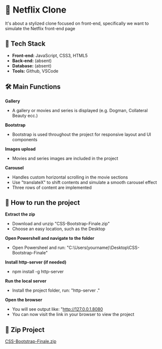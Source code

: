 # 🌱 Netflix Clone
It's about a stylized clone focused on front-end, specifically we want to simulate the Netflix front-end page

## 🚀 Tech Stack
- **Front-end:** JavaScript, CSS3, HTML5
- **Back-end:** (absent)
- **Database:** (absent)
- **Tools:** Github, VSCode

## 🛠️ Main Functions
**Gallery**
- A gallery or movies and series is displayed (e.g. Dogman, Collateral Beauty ecc.)

**Bootstrap**
- Bootstrap is used throughout the project for responsive layout and UI components

**Images upload**
- Movies and series images are included in the project

**Carousel**
- Handles custom horizontal scrolling in the movie sections
- Use "translateX" to shift contents and simulate a smooth carousel effect
- Three rows of content are implemented 

## 🧪 How to run the project 

**Extract the zip**
- Download and unzip "CSS-Bootstrap-Finale.zip"
- Choose an easy location, such as the Desktop

**Open Powershell and navigate to the folder**
- Open Powersheel and run: "C:\Users\(yourname)\Desktop\CSS-Bootstrap-Finale"

**Install http-server (if needed)**
- npm install -g http-server

**Run the local server**
- Install the project folder, run: "http-server ."

**Open the browser**
- You will see output like: "http://127.0.0.1.8080
- You can now visit the link in your browser to view the project

## 🧷 Zip Project

[CSS-Bootstrap-Finale.zip](https://github.com/user-attachments/files/21551647/CSS-Bootstrap-Finale.zip)
